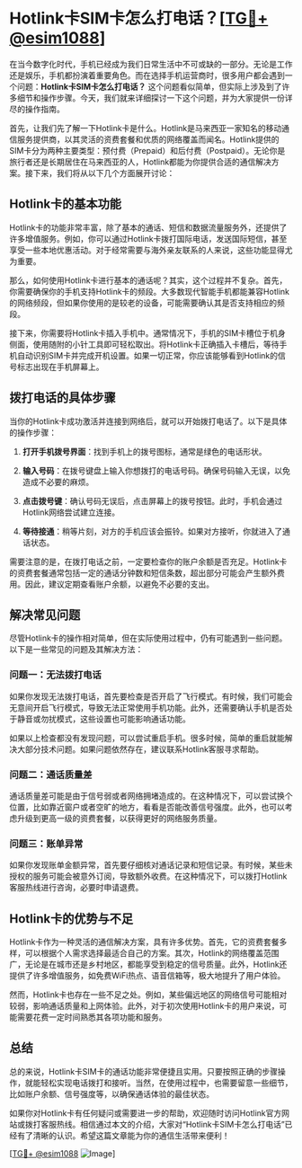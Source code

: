 # Hotlink卡SIM卡怎么打电话？[[TG💪+ @esim1088](https://t.me/s/esim1088)]

在当今数字化时代，手机已经成为我们日常生活中不可或缺的一部分。无论是工作还是娱乐，手机都扮演着重要角色。而在选择手机运营商时，很多用户都会遇到一个问题：**Hotlink卡SIM卡怎么打电话？** 这个问题看似简单，但实际上涉及到了许多细节和操作步骤。今天，我们就来详细探讨一下这个问题，并为大家提供一份详尽的操作指南。

首先，让我们先了解一下Hotlink卡是什么。Hotlink是马来西亚一家知名的移动通信服务提供商，以其灵活的资费套餐和优质的网络覆盖而闻名。Hotlink提供的SIM卡分为两种主要类型：预付费（Prepaid）和后付费（Postpaid）。无论你是旅行者还是长期居住在马来西亚的人，Hotlink都能为你提供合适的通信解决方案。接下来，我们将从以下几个方面展开讨论：

## **Hotlink卡的基本功能**

Hotlink卡的功能非常丰富，除了基本的通话、短信和数据流量服务外，还提供了许多增值服务。例如，你可以通过Hotlink卡拨打国际电话，发送国际短信，甚至享受一些本地优惠活动。对于经常需要与海外亲友联系的人来说，这些功能显得尤为重要。

那么，如何使用Hotlink卡进行基本的通话呢？其实，这个过程并不复杂。首先，你需要确保你的手机支持Hotlink卡的频段。大多数现代智能手机都能兼容Hotlink的网络频段，但如果你使用的是较老的设备，可能需要确认其是否支持相应的频段。

接下来，你需要将Hotlink卡插入手机中。通常情况下，手机的SIM卡槽位于机身侧面，使用随附的小针工具即可轻松取出。将Hotlink卡正确插入卡槽后，等待手机自动识别SIM卡并完成开机设置。如果一切正常，你应该能够看到Hotlink的信号标志出现在手机屏幕上。

## **拨打电话的具体步骤**

当你的Hotlink卡成功激活并连接到网络后，就可以开始拨打电话了。以下是具体的操作步骤：

1. **打开手机拨号界面**：找到手机上的拨号图标，通常是绿色的电话形状。
   
2. **输入号码**：在拨号键盘上输入你想拨打的电话号码。确保号码输入无误，以免造成不必要的麻烦。

3. **点击拨号键**：确认号码无误后，点击屏幕上的拨号按钮。此时，手机会通过Hotlink网络尝试建立连接。

4. **等待接通**：稍等片刻，对方的手机应该会振铃。如果对方接听，你就进入了通话状态。

需要注意的是，在拨打电话之前，一定要检查你的账户余额是否充足。Hotlink卡的资费套餐通常包括一定的通话分钟数和短信条数，超出部分可能会产生额外费用。因此，建议定期查看账户余额，以避免不必要的支出。

## **解决常见问题**

尽管Hotlink卡的操作相对简单，但在实际使用过程中，仍有可能遇到一些问题。以下是一些常见的问题及其解决方法：

### **问题一：无法拨打电话**

如果你发现无法拨打电话，首先要检查是否开启了飞行模式。有时候，我们可能会无意间开启飞行模式，导致无法正常使用手机功能。此外，还需要确认手机是否处于静音或勿扰模式，这些设置也可能影响通话功能。

如果以上检查都没有发现问题，可以尝试重启手机。很多时候，简单的重启就能解决大部分技术问题。如果问题依然存在，建议联系Hotlink客服寻求帮助。

### **问题二：通话质量差**

通话质量差可能是由于信号弱或者网络拥堵造成的。在这种情况下，可以尝试换个位置，比如靠近窗户或者空旷的地方，看看是否能改善信号强度。此外，也可以考虑升级到更高一级的资费套餐，以获得更好的网络服务质量。

### **问题三：账单异常**

如果你发现账单金额异常，首先要仔细核对通话记录和短信记录。有时候，某些未授权的服务可能会被意外订阅，导致额外收费。在这种情况下，可以拨打Hotlink客服热线进行咨询，必要时申请退费。

## **Hotlink卡的优势与不足**

Hotlink卡作为一种灵活的通信解决方案，具有许多优势。首先，它的资费套餐多样，可以根据个人需求选择最适合自己的方案。其次，Hotlink的网络覆盖范围广，无论是在城市还是乡村地区，都能享受到稳定的信号质量。此外，Hotlink还提供了许多增值服务，如免费WiFi热点、语音信箱等，极大地提升了用户体验。

然而，Hotlink卡也存在一些不足之处。例如，某些偏远地区的网络信号可能相对较弱，影响通话质量和上网体验。此外，对于初次使用Hotlink卡的用户来说，可能需要花费一定时间熟悉其各项功能和服务。

## **总结**

总的来说，Hotlink卡SIM卡的通话功能非常便捷且实用。只要按照正确的步骤操作，就能轻松实现电话拨打和接听。当然，在使用过程中，也需要留意一些细节，比如账户余额、信号强度等，以确保通话体验的最佳状态。

如果你对Hotlink卡有任何疑问或需要进一步的帮助，欢迎随时访问Hotlink官方网站或拨打客服热线。相信通过本文的介绍，大家对“Hotlink卡SIM卡怎么打电话”已经有了清晰的认识。希望这篇文章能为你的通信生活带来便利！

[[TG💪+ @esim1088](https://t.me/s/esim1088) ![Image](https://i.postimg.cc/4NQfJmqS/Snipaste-2025-05-13-00-14-12.png)]